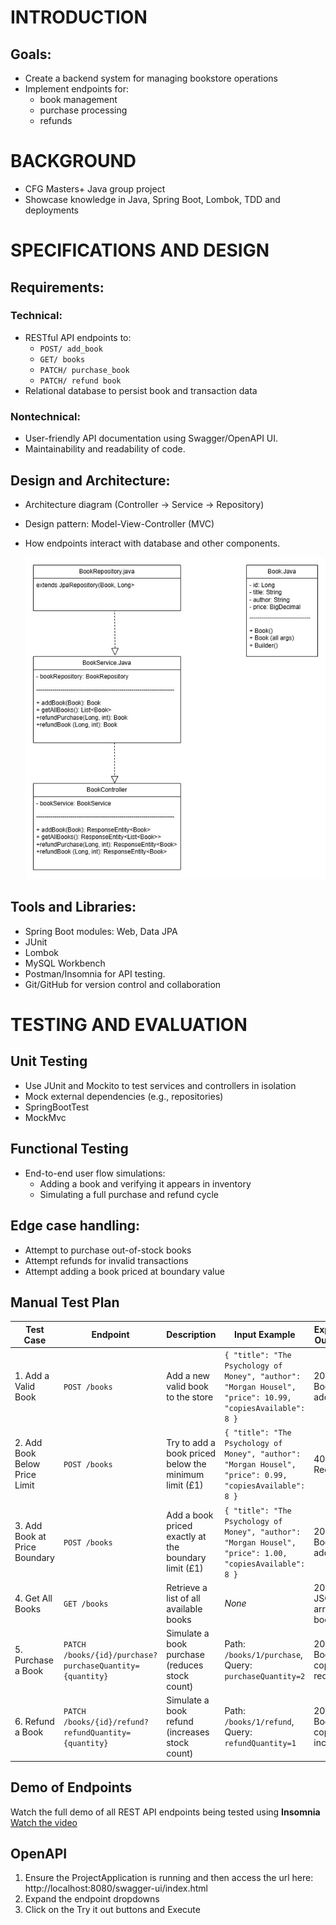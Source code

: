 # INTRODUCTION

## Goals:

- Create a backend system for managing bookstore operations
- Implement endpoints for:
    - book management
    - purchase processing
    - refunds

# BACKGROUND

- CFG Masters+ Java group project
- Showcase knowledge in Java, Spring Boot, Lombok, TDD and deployments

# SPECIFICATIONS AND DESIGN

## Requirements:

### Technical:

- RESTful API endpoints to:
    - `POST/ add_book`
    - `GET/ books`
    - `PATCH/ purchase_book`
    - `PATCH/ refund book`
- Relational database to persist book and transaction data

### Nontechnical:

- User-friendly API documentation using Swagger/OpenAPI UI.
- Maintainability and readability of code.

## Design and Architecture:

- Architecture diagram (Controller → Service → Repository)
- Design pattern: Model-View-Controller (MVC)
- How endpoints interact with database and other components.

  ![Diagram of class architecture](class-diagram.jpg)

## Tools and Libraries:

- Spring Boot modules: Web, Data JPA
- JUnit
- Lombok
- MySQL Workbench
- Postman/Insomnia for API testing.
- Git/GitHub for version control and collaboration

# TESTING AND EVALUATION

## Unit Testing

- Use JUnit and Mockito to test services and controllers in isolation
- Mock external dependencies (e.g., repositories)
- SpringBootTest
- MockMvc

## Functional Testing

- End-to-end user flow simulations:
    - Adding a book and verifying it appears in inventory
    - Simulating a full purchase and refund cycle

## Edge case handling:

- Attempt to purchase out-of-stock books
- Attempt refunds for invalid transactions
- Attempt adding a book priced at boundary value

## Manual Test Plan

| Test Case                         | Endpoint                                                        | Description                                                  | Input Example                                                                                                                                      | Expected Outcome                                           |
|----------------------------------|------------------------------------------------------------------|--------------------------------------------------------------|----------------------------------------------------------------------------------------------------------------------------------------------------|------------------------------------------------------------|
| 1. Add a Valid Book              | `POST /books`                                                   | Add a new valid book to the store                            | `{ "title": "The Psychology of Money", "author": "Morgan Housel", "price": 10.99, "copiesAvailable": 8 }`                                          | 200 OK - Book is added                                    |
| 2. Add Book Below Price Limit    | `POST /books`                                                   | Try to add a book priced below the minimum limit (£1)        | `{ "title": "The Psychology of Money", "author": "Morgan Housel", "price": 0.99, "copiesAvailable": 8 }`                                           | 400 Bad Request                                           |
| 3. Add Book at Price Boundary    | `POST /books`                                                   | Add a book priced exactly at the boundary limit (£1)         | `{ "title": "The Psychology of Money", "author": "Morgan Housel", "price": 1.00, "copiesAvailable": 8 }`                                           | 200 OK - Book is added                                    |
| 4. Get All Books                 | `GET /books`                                                    | Retrieve a list of all available books                       | _None_                                                                                                                                             | 200 OK - JSON array of books                              |
| 5. Purchase a Book               | `PATCH /books/{id}/purchase?purchaseQuantity={quantity}`       | Simulate a book purchase (reduces stock count)               | Path: `/books/1/purchase`, Query: `purchaseQuantity=2`                                                                                             | 200 OK - Book copies reduced                              |
| 6. Refund a Book                 | `PATCH /books/{id}/refund?refundQuantity={quantity}`           | Simulate a book refund (increases stock count)               | Path: `/books/1/refund`, Query: `refundQuantity=1`                                                                                                 | 200 OK - Book copies increased           

## Demo of Endpoints
Watch the full demo of all REST API endpoints being tested using **Insomnia**
[Watch the video](documentation/endpoints-insomnia.mp4)

## OpenAPI
1. Ensure the ProjectApplication is running and then access the url here: http://localhost:8080/swagger-ui/index.html
2. Expand the endpoint dropdowns
3. Click on the Try it out buttons and Execute

##